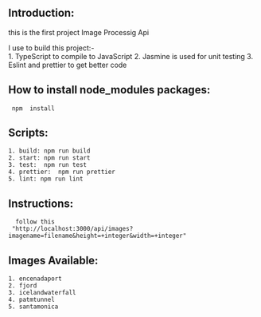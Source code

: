    ## Introduction:

   this is the first project Image Processig Api 
   
   I  use to build this project:-   
     1. TypeScript to compile to JavaScript
     2. Jasmine is used for unit testing
     3. Eslint and prettier to get better code


   ## How to install node_modules packages:

     npm  install 


   ## Scripts:
   
    1. build: npm run build
    2. start: npm run start
    3. test:  npm run test
    4. prettier:  npm run prettier
    5. lint: npm run lint
	
   ## Instructions:
	
	  follow this 
	 "http://localhost:3000/api/images?imagename=filename&height=+integer&width=+integer"
	 
	 
   ## Images Available:
	 
	1. encenadaport
	2. fjord
	3. icelandwaterfall
	4. patmtunnel
	5. santamonica
	 
